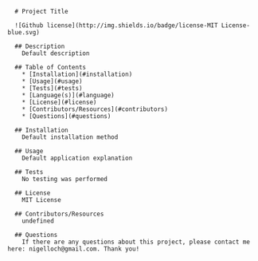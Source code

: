 
      # Project Title

      ![Github license](http://img.shields.io/badge/license-MIT License-blue.svg)

      ## Description
        Default description

      ## Table of Contents
        * [Installation](#installation)
        * [Usage](#usage)
        * [Tests](#tests)
        * [Language(s)](#language)
        * [License](#license)
        * [Contributors/Resources](#contributors)
        * [Questions](#questions)

      ## Installation
        Default installation method

      ## Usage
        Default application explanation

      ## Tests
        No testing was performed

      ## License
        MIT License

      ## Contributors/Resources
        undefined

      ## Questions
        If there are any questions about this project, please contact me here: nigelloch@gmail.com. Thank you!
      